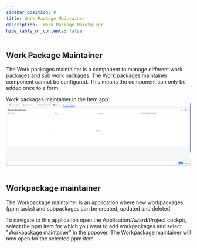 ```yaml
---
sidebar_position: 8
title: Work Package Maintainer
description:  Work Package Maintainer
hide_table_of_contents: false
---
```


## Work Package Maintainer

The Work packages maintainer is a component to manage different work packages and sub work packages. The Work packages maintainer component cannot be configured. This means the component can only be added once to a form.

Work packages maintainer in the Item app:
![workPackagesMaintainerComponent.png](./img/workPackagesMaintainerComponent.png)
&nbsp;


## Workpackage maintainer

The Workpackage maintainer is an application where new workpackages (ppm tasks) and subpackages can be created, updated and deleted.

To navigate to this application open the Application/Award/Project cockpit, select the ppm item for which you want to add workpackages and select "Workpackage maintainer" in the popover. The Workpackage maintainer will now open for the selected ppm item.

